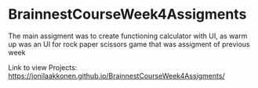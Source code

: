 # BrainnestCourseWeek4Assigments
The main assigment was to create functioning calculator with UI, as warm up was an UI for rock paper scissors game that was assigment of previous week

Link to view Projects:
https://jonilaakkonen.github.io/BrainnestCourseWeek4Assigments/
